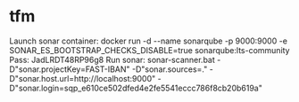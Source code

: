 # tfm
Launch sonar container: docker run -d --name sonarqube -p 9000:9000 -e SONAR_ES_BOOTSTRAP_CHECKS_DISABLE=true sonarqube:lts-community
Pass: JadLRDT48RP96g8
Run sonar: sonar-scanner.bat -D"sonar.projectKey=FAST-IBAN" -D"sonar.sources=." -D"sonar.host.url=http://localhost:9000" -D"sonar.login=sqp_e610ce502dfed4e2fe5541eccc786f8cb20b619a"

